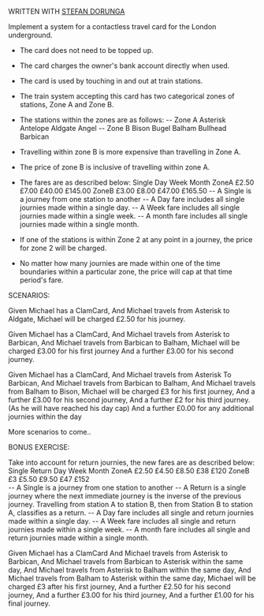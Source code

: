 WRITTEN WITH [STEFAN DORUNGA](https://github.com/sdorunga1)

Implement a system for a contactless travel card for the London underground.

* The card does not need to be topped up.
* The card charges the owner's bank account directly when used.
* The card is used by touching in and out at train stations.
* The train system accepting this card has two categorical zones of stations, Zone A and Zone B.
* The stations within the zones are as follows:
        -- Zone A
          Asterisk
          Antelope
          Aldgate
          Angel
        -- Zone B
          Bison
          Bugel
          Balham
          Bullhead
          Barbican
        
* Travelling within zone B is more expensive than travelling in Zone A.
* The price of zone B is inclusive of travelling within zone A.
* The fares are as described below:
                        Single  Day     Week    Month
                ZoneA   £2.50   £7.00   £40.00  £145.00
                ZoneB   £3.00   £8.00   £47.00  £165.50
        -- A Single is a journey from one station to another 
        -- A Day fare includes all single journies made within a single day.
        -- A Week fare includes all single journies made within a single week.
        -- A month fare includes all single journies made within a single month.

* If one of the stations is within Zone 2 at any point in a journey, the price for zone 2 will be charged.
* No matter how many journies are made within one of the time boundaries within a particular zone, the price will cap at that time period's fare.

SCENARIOS:

Given Michael has a ClamCard,
And Michael travels from Asterisk to Aldgate,
Michael will be charged £2.50 for his journey.

Given Michael has a ClamCard,
And Michael travels from Asterisk to Barbican,
And Michael travels from Barbican to Balham,
Michael will be charged £3.00 for his first journey
And a further £3.00 for his second journey.

Given Michael has a ClamCard,
And Michael travels from Asterisk To Barbican,
And Michael travels from Barbican to Balham,
And Michael travels from Balham to Bison, 
Michael will be charged £3 for his first journey,
And a further £3.00 for his second journey,
And a further £2 for his third journey. (As he will have reached his day cap)
And a further £0.00 for any additional journies within the day

More scenarios to come..

BONUS EXERCISE: 

Take into account for return journies, the new fares are as described below:
                        Single  Return  Day     Week    Month
                ZoneA   £2.50   £4.50   £8.50   £38     £120
                ZoneB   £3      £5.50   £9.50   £47     £152    
        -- A Single is a journey from one station to another 
        -- A Return is a single journey where the next immediate journey is the inverse of the previous journey. 
           Travelling from station A to station B, then from Station B to station A, classifies as a return.
        -- A Day fare includes all single and return journies made within a single day.
        -- A Week fare includes all single and return journies made within a single week.
        -- A month fare includes all single and return journies made within a single month.
        
        
Given Michael has a ClamCard 
And Michael travels from Asterisk to Barbican,
And Michael travels from Barbican to Asterisk within the same day,
And Michael travels from Asterisk to Balham within the same day,
And Michael travels from Balham to Asterisk within the same day,
Michael will be charged £3 after his first journey,
And a further £2.50 for his second journey,
And a further £3.00 for his third journey,
And a further £1.00 for his final journey.
